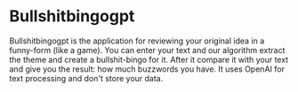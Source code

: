 # Bullshitbingogpt

Bullshitbingogpt is the application for reviewing your original idea in a funny-form (like a game).
You can enter your text and our algorithm extract the theme and create a bullshit-bingo for it.
After it compare it with your text and give you the result: how much buzzwords you have.
It uses OpenAI for text processing and don't store your data.